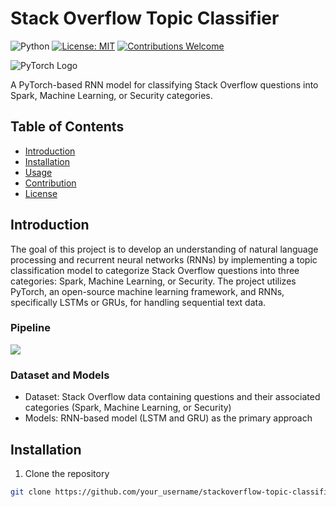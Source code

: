# Stack Overflow Topic Classifier

![Python](https://img.shields.io/pypi/pyversions/tensorflow.svg?style=plastic)
[![License: MIT](https://img.shields.io/badge/License-MIT-yellow.svg)](https://opensource.org/licenses/MIT)
[![Contributions Welcome](https://img.shields.io/badge/contributions-welcome-brightgreen.svg?style=flat)](https://github.com/your_username/stackoverflow-topic-classifier/issues)


![PyTorch Logo](https://github.com/pytorch/pytorch/blob/master/docs/source/_static/img/pytorch-logo-dark.png)

A PyTorch-based RNN model for classifying Stack Overflow questions into Spark, Machine Learning, or Security categories.

## Table of Contents
- [Introduction](#introduction)
- [Installation](#installation)
- [Usage](#usage)
- [Contribution](#contribution)
- [License](#license)

## Introduction

The goal of this project is to develop an understanding of natural language processing and recurrent neural networks (RNNs) by implementing a topic classification model to categorize Stack Overflow questions into three categories: Spark, Machine Learning, or Security. The project utilizes PyTorch, an open-source machine learning framework, and RNNs, specifically LSTMs or GRUs, for handling sequential text data.

### Pipeline
<img src="assets/pipeline.png"/>

### Dataset and Models

- Dataset: Stack Overflow data containing questions and their associated categories (Spark, Machine Learning, or Security)
- Models: RNN-based model (LSTM and GRU) as the primary approach

## Installation

1. Clone the repository
```bash
git clone https://github.com/your_username/stackoverflow-topic-classifier.git
